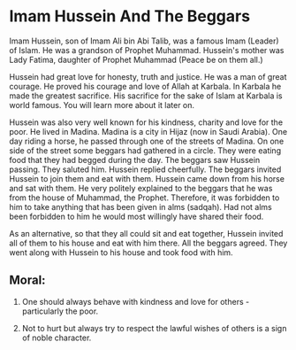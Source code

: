 Imam Hussein And The Beggars
============================

Imam Hussein, son of Imam Ali bin Abi Talib, was a famous Imam (Leader)
of Islam. He was a grandson of Prophet Muhammad. Hussein's mother was
Lady Fatima, daughter of Prophet Muhammad (Peace be on them all.)

Hussein had great love for honesty, truth and justice. He was a man of
great courage. He proved his courage and love of Allah at Karbala. In
Karbala he made the greatest sacrifice. His sacrifice for the sake of
Islam at Karbala is world famous. You will learn more about it later on.

Hussein was also very well known for his kindness, charity and love for
the poor. He lived in Madina. Madina is a city in Hijaz (now in Saudi
Arabia). One day riding a horse, he passed through one of the streets of
Madina. On one side of the street some beggars had gathered in a circle.
They were eating food that they had begged during the day. The beggars
saw Hussein passing. They saluted him. Hussein replied cheerfully. The
beggars invited Hussein to join them and eat with them. Hussein came
down from his horse and sat with them. He very politely explained to the
beggars that he was from the house of Muhammad, the Prophet. Therefore,
it was forbidden to him to take anything that has been given in alms
(sadqah). Had not alms been forbidden to him he would most willingly
have shared their food.

As an alternative, so that they all could sit and eat together, Hussein
invited all of them to his house and eat with him there. All the beggars
agreed. They went along with Hussein to his house and took food with
him.

Moral:
------

1. One should always behave with kindness and love for others -
particularly the poor.

2. Not to hurt but always try to respect the lawful wishes of others is
a sign of noble character.


